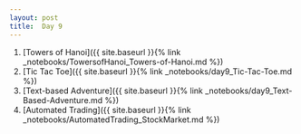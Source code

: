 ```yaml
---
layout: post
title:  Day 9
---
```

1. [Towers of Hanoi]({{ site.baseurl }}{% link _notebooks/TowersofHanoi_Towers-of-Hanoi.md %})
2. [Tic Tac Toe]({{ site.baseurl }}{% link _notebooks/day9_Tic-Tac-Toe.md %})
3. [Text-based Adventure]({{ site.baseurl }}{% link _notebooks/day9_Text-Based-Adventure.md %})
4. [Automated Trading]({{ site.baseurl }}{% link _notebooks/AutomatedTrading_StockMarket.md %})

